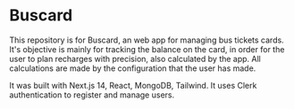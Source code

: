 # Buscard

This repository is for Buscard, an web app for managing bus tickets cards.
It's objective is mainly for tracking the balance on the card, in order for the user to plan recharges with precision, also calculated by the app.
All calculations are made by the configuration that the user has made.

It was built with Next.js 14, React, MongoDB, Tailwind.
It uses Clerk authentication to register and manage users.